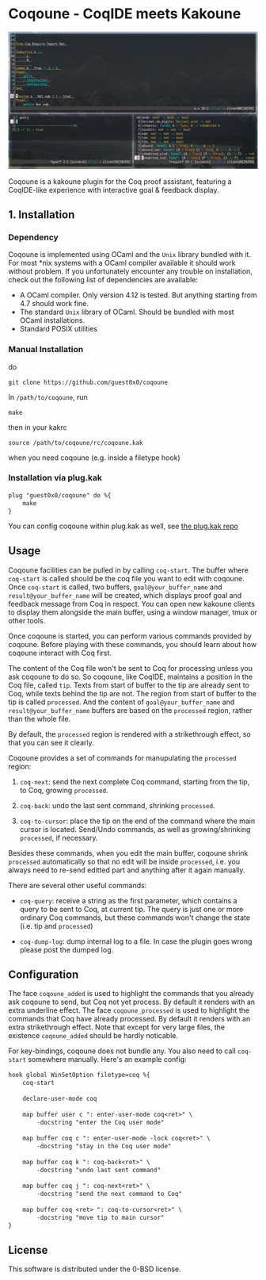 
# Coqoune - CoqIDE meets Kakoune

![](./screenshot.png)

Coqoune is a kakoune plugin for the Coq proof assistant,
featuring a CoqIDE-like experience with interactive goal & feedback display.

## 1. Installation

### Dependency
Coqoune is implemented using OCaml and the `Unix` library bundled with it.
For most *nix systems with a OCaml compiler available it should work without problem.
If you unfortunately encounter any trouble on installation,
check out the following list of dependencies are available:

- A OCaml compiler. Only version 4.12 is tested.
But anything starting from 4.7 should work fine.
- The standard `Unix` library of OCaml.
Should be bundled with most OCaml installations.
- Standard POSIX utilities

### Manual Installation
do
```
git clone https://github.com/guest0x0/coqoune
```
In `/path/to/coqoune`, run
```
make
```
then in your kakrc
```
source /path/to/coqoune/rc/coqoune.kak
```
when you need coqoune (e.g. inside a filetype hook)

### Installation via plug.kak
```
plug "guest0x0/coqoune" do %{
    make
}
```
You can config coqoune within plug.kak as well, see [the plug.kak repo](https://gitlab.com/andreyorst/plug.kak)


## Usage
Coqoune facilities can be pulled in by calling `coq-start`.
The buffer where `coq-start` is called should be the coq file you want to edit with coqoune.
Once `coq-start` is called, two buffers,
`goal@your_buffer_name` and `result@your_buffer_name` will be created,
which displays proof goal and feedback message from Coq in respect.
You can open new kakoune clients to display them alongside the main buffer,
using a window manager, tmux or other tools.

Once coqoune is started,
you can perform various commands provided by coqoune.
Before playing with these commands,
you should learn about how coqoune interact with Coq first.

The content of the Coq file won't be sent to Coq for processing
unless you ask coqoune to do so.
So coqoune, like CoqIDE, maintains a position in the Coq file, called `tip`.
Texts from start of buffer to the tip are already sent to Coq,
while texts behind the tip are not.
The region from start of buffer to the tip is called `processed`.
And the content of `goal@your_buffer_name` and `result@your_buffer_name` buffers are based on the `processed` region,
rather than the whole file.

By default, the `processed` region is rendered with a strikethrough effect,
so that you can see it clearly.

Coqoune provides a set of commands for manupulating the `processed` region:

1.  `coq-next`: send the next complete Coq command,
starting from the tip, to Coq, growing `processed`.

2.  `coq-back`: undo the last sent command, shrinking `processed`.

3.  `coq-to-cursor`: place the tip on the end of the command where the main cursor is located.
Send/Undo commands, as well as growing/shrinking `processed`, if necessary.

Besides these commands, when you edit the main buffer,
coqoune shrink `processed` automatically so that no edit
will be inside `processed`,
i.e. you always need to re-send editted part and anything after it again manually.

There are several other useful commands:

-  `coq-query`: receive a string as the first parameter,
which contains a query to be sent to Coq, at current tip.
The query is just one or more ordinary Coq commands,
but these commands won't change the state (i.e. tip and `processed`)

- `coq-dump-log`: dump internal log to a file.
In case the plugin goes wrong please post the dumped log.


## Configuration
The face `coqoune_added` is used to highlight the commands that
you already ask coqoune to send, but Coq not yet process.
By default it renders with an extra underline effect.
The face `coqoune_processed` is used to highlight the commands
that Coq have already processed.
By default it renders with an extra strikethrough effect.
Note that except for very large files,
the existence `coqoune_added` should be hardly noticable.

For key-bindings, coqoune does not bundle any.
You also need to call `coq-start` somewhere manually.
Here's an example config:
```
hook global WinSetOption filetype=coq %{
    coq-start

    declare-user-mode coq

    map buffer user c ": enter-user-mode coq<ret>" \
        -docstring "enter the Coq user mode"

    map buffer coq c ": enter-user-mode -lock coq<ret>" \
        -docstring "stay in the Coq user mode"

    map buffer coq k ": coq-back<ret>" \
        -docstring "undo last sent command"

    map buffer coq j ": coq-next<ret>" \
        -docstring "send the next command to Coq"

    map buffer coq <ret> ": coq-to-cursor<ret>" \
        -docstring "move tip to main cursor"
}
```

## License
This software is distributed under the 0-BSD license.
